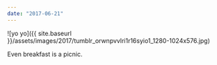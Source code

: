 ```yaml
---
date: "2017-06-21"
---
```


![yo yo]({{ site.baseurl }}/assets/images/2017/tumblr_orwnpvvlri1r16syio1_1280-1024x576.jpg)

Even breakfast is a picnic.
